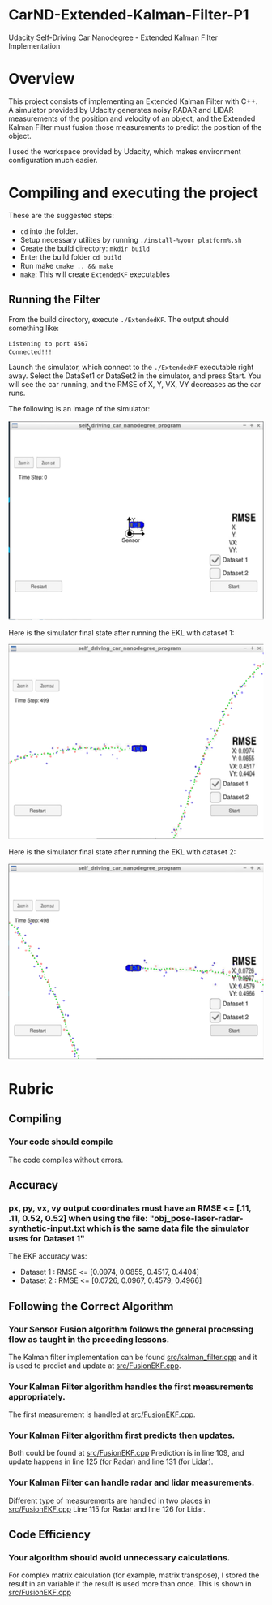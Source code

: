 # CarND-Extended-Kalman-Filter-P1
Udacity Self-Driving Car Nanodegree - Extended Kalman Filter Implementation

# Overview
This project consists of implementing an Extended Kalman Filter with C++. A simulator provided by Udacity generates noisy RADAR and LIDAR measurements of the position and velocity of an object, and the Extended Kalman Filter must fusion those measurements to predict the position of the object.

I used the workspace provided by Udacity, which makes environment configuration much easier.

# Compiling and executing the project

These are the suggested steps:

- `cd` into the folder.
- Setup necessary utilites by running `./install-%your platform%.sh`
- Create the build directory: `mkdir build`
- Enter the build folder `cd build`
- Run make `cmake .. && make`
- `make`: This will create `ExtendedKF` executables

## Running the Filter

From the build directory, execute `./ExtendedKF`. The output should something like:

```
Listening to port 4567
Connected!!!
```

Launch the simulator, which connect to the `./ExtendedKF` executable right away. Select the DataSet1 or DataSet2 in the simulator, and press Start. You will see the car running, and the RMSE of X, Y, VX, VY decreases as the car runs.

The following is an image of the simulator:

![Simulator without data](images/simulator.png)

Here is the simulator final state after running the EKL with dataset 1:

![Simulator with dataset 1](images/simulator1.png)

Here is the simulator final state after running the EKL with dataset 2:

![Simulator with dataset 2](images/simulator2.png)

# Rubric

## Compiling

### Your code should compile

The code compiles without errors.

## Accuracy

### px, py, vx, vy output coordinates must have an RMSE <= [.11, .11, 0.52, 0.52] when using the file: "obj_pose-laser-radar-synthetic-input.txt which is the same data file the simulator uses for Dataset 1"

The EKF accuracy was:

- Dataset 1 : RMSE <= [0.0974, 0.0855, 0.4517, 0.4404]
- Dataset 2 : RMSE <= [0.0726, 0.0967, 0.4579, 0.4966]

## Following the Correct Algorithm

### Your Sensor Fusion algorithm follows the general processing flow as taught in the preceding lessons.

The Kalman filter implementation can be found [src/kalman_filter.cpp](./src/kalman_filter.cpp) and it is used to predict and update at [src/FusionEKF.cpp](./src/kalman_filter.cpp).

### Your Kalman Filter algorithm handles the first measurements appropriately.

The first measurement is handled at [src/FusionEKF.cpp](./src/kalman_filter.cpp#L49-83).

### Your Kalman Filter algorithm first predicts then updates.

Both could be found at [src/FusionEKF.cpp](./src/kalman_filter.cpp)
Prediction is in line 109, and update happens in line 125 (for Radar) and line 131 (for Lidar).

### Your Kalman Filter can handle radar and lidar measurements.

Different type of measurements are handled in two places in [src/FusionEKF.cpp](./src/kalman_filter.cpp) 
Line 115 for Radar and line 126 for Lidar.

## Code Efficiency

### Your algorithm should avoid unnecessary calculations.
For complex matrix calculation (for example, matrix transpose), I stored the result in an variable if the result is used more than once. This is shown in [src/FusionEKF.cpp](./src/kalman_filter.cpp)
